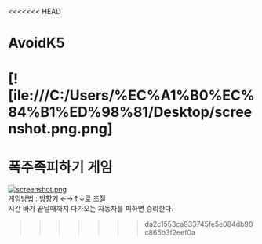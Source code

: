 <<<<<<< HEAD
# AvoidK5

[![ile:///C:/Users/%EC%A1%B0%EC%84%B1%ED%98%81/Desktop/screenshot.png.png]
=======
# 폭주족피하기 게임
[![screenshot.png](https://i.postimg.cc/BZxrhmJf/screenshot.png)](https://postimg.cc/s1gHx9BT)  
게임방법 : 방향키 ←→↑↓로 조절  
시간 바가 끝날때까지 다가오는 자동차를 피하면 승리한다.
>>>>>>> da2c1553ca933745fe5e084db90c865b3f2eef0a
